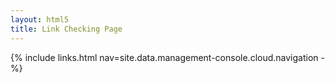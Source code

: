 ```yaml
---
layout: html5
title: Link Checking Page
---
```

{% include links.html nav=site.data.management-console.cloud.navigation -%}
